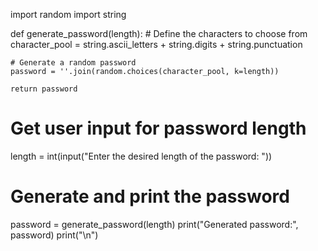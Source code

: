 import random
import string

def generate_password(length):
    # Define the characters to choose from
    character_pool = string.ascii_letters + string.digits + string.punctuation

    # Generate a random password
    password = ''.join(random.choices(character_pool, k=length))

    return password

# Get user input for password length
length = int(input("Enter the desired length of the password: "))

# Generate and print the password
password = generate_password(length)
print("Generated password:", password)
print("\n")
